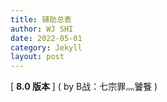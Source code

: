 ```yaml
---
title: 辅助总表
author: WJ SHI
date: 2022-05-01
category: Jekyll
layout: post
---
```




[ **8.0 版本** ]    ( by B战：七宗罪灬饕餮 )    



<img src="https://www.nextstepone.ltd/mff/images/fuzhu1.jpg" alt="" referrerpolicy="no-referrer">
